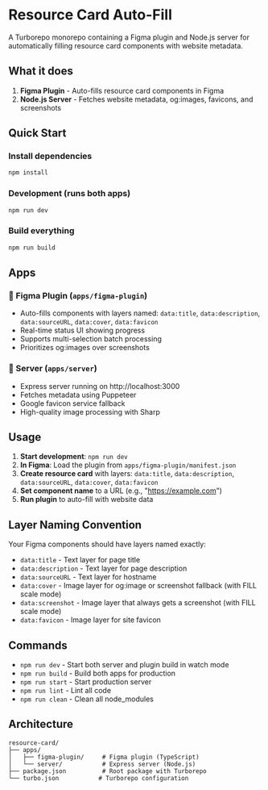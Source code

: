 # Resource Card Auto-Fill

A Turborepo monorepo containing a Figma plugin and Node.js server for automatically filling resource card components with website metadata.

## What it does

1. **Figma Plugin** - Auto-fills resource card components in Figma
2. **Node.js Server** - Fetches website metadata, og:images, favicons, and screenshots

## Quick Start

### Install dependencies
```bash
npm install
```

### Development (runs both apps)
```bash
npm run dev
```

### Build everything
```bash
npm run build
```

## Apps

### 🎨 Figma Plugin (`apps/figma-plugin`)
- Auto-fills components with layers named: `data:title`, `data:description`, `data:sourceURL`, `data:cover`, `data:favicon`
- Real-time status UI showing progress
- Supports multi-selection batch processing
- Prioritizes og:images over screenshots

### 🚀 Server (`apps/server`)
- Express server running on http://localhost:3000
- Fetches metadata using Puppeteer
- Google favicon service fallback
- High-quality image processing with Sharp

## Usage

1. **Start development**: `npm run dev`
2. **In Figma**: Load the plugin from `apps/figma-plugin/manifest.json`
3. **Create resource card** with layers: `data:title`, `data:description`, `data:sourceURL`, `data:cover`, `data:favicon`
4. **Set component name** to a URL (e.g., "https://example.com")
5. **Run plugin** to auto-fill with website data

## Layer Naming Convention

Your Figma components should have layers named exactly:
- `data:title` - Text layer for page title
- `data:description` - Text layer for page description  
- `data:sourceURL` - Text layer for hostname
- `data:cover` - Image layer for og:image or screenshot fallback (with FILL scale mode)
- `data:screenshot` - Image layer that always gets a screenshot (with FILL scale mode)
- `data:favicon` - Image layer for site favicon

## Commands

- `npm run dev` - Start both server and plugin build in watch mode
- `npm run build` - Build both apps for production
- `npm run start` - Start production server
- `npm run lint` - Lint all code
- `npm run clean` - Clean all node_modules

## Architecture

```
resource-card/
├── apps/
│   ├── figma-plugin/     # Figma plugin (TypeScript)
│   └── server/           # Express server (Node.js)
├── package.json          # Root package with Turborepo
└── turbo.json           # Turborepo configuration
```